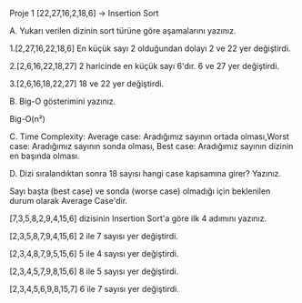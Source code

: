 Proje 1
[22,27,16,2,18,6] -> Insertion Sort


A. Yukarı verilen dizinin sort türüne göre aşamalarını yazınız.

1.[2,27,16,22,18,6] En küçük sayı 2 olduğundan dolayı 2 ve 22 yer değiştirdi.

2.[2,6,16,22,18,27] 2 haricinde en küçük sayı 6'dır. 6 ve 27 yer değiştirdi.

3.[2,6,16,18,22,27] 18 ve 22 yer değiştirdi.


B. Big-O gösterimini yazınız.

Big-O(n²)


C. Time Complexity: Average case: Aradığımız sayının ortada olması,Worst case: Aradığımız sayının sonda olması, Best case: Aradığımız sayının dizinin en başında olması.


D. Dizi sıralandıktan sonra 18 sayısı hangi case kapsamına girer? Yazınız.

Sayı başta (best case) ve sonda (worse case) olmadığı için beklenilen durum olarak Average Case'dir.


[7,3,5,8,2,9,4,15,6] dizisinin Insertion Sort'a göre ilk 4 adımını yazınız.

[2,3,5,8,7,9,4,15,6] 2 ile 7 sayısı yer değiştirdi.

[2,3,4,8,7,9,5,15,6] 5 ile 4 sayısı yer değiştirdi.

[2,3,4,5,7,9,8,15,6] 8 ile 5 sayısı yer değiştirdi.

[2,3,4,5,6,9,8,15,7] 6 ile 7 sayısı yer değiştirdi.
